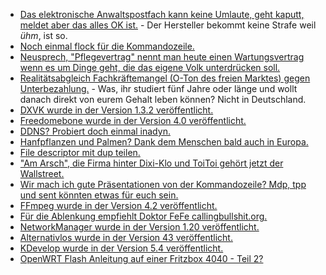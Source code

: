 * [Das elektronische Anwaltspostfach kann keine Umlaute, geht kaputt, meldet aber das alles OK ist.](https://blog.fefe.de/?ts=a3b93a4c) - Der Hersteller bekommt keine Strafe weil *ühm*, ist so.
* [Noch einmal flock für die Kommandozeile.](https://utcc.utoronto.ca/~cks/space/blog/linux/FlockUsageNotes)
* [Neusprech, "Pflegevertrag" nennt man heute einen Wartungsvertrag wenn es um Dinge geht, die das eigene Volk unterdrücken soll.](https://www.heise.de/newsticker/meldung/Staatstrojaner-Posse-LKA-Berlin-kauft-vergeblich-teure-FinFisher-Spaehtechnik-4488768.html)
* [Realitätsabgleich Fachkräftemangel (O-Ton des freien Marktes) gegen Unterbezahlung.](https://tuxproject.de/blog/2019/08/fachkraeftebezahlungsmangel-2/) - Was, ihr studiert fünf Jahre oder länge und wollt danach direkt von eurem Gehalt leben können? Nicht in Deutschland.
* [DXVK wurde in der Version 1.3.2 veröffentlicht.](https://www.phoronix.com/scan.php?page=news_item&px=DXVK-1.3.2-Released)
* [Freedomebone wurde in der Version 4.0 veröffentlicht.](https://blog.freedombone.net/freedombone-version-4-0)
* [DDNS? Probiert doch einmal inadyn.](https://troglobit.com/projects/inadyn/)
* [Hanfpflanzen und Palmen? Dank dem Menschen bald auch in Europa.](https://www.sonnenseite.com/de/umwelt/palmen-in-mitteleuropa-als-folge-des-klimawandels.html)
* [File descriptor mit dup teilen.](https://utcc.utoronto.ca/~cks/space/blog/unix/DupAndSharedFileDescriptors)
* ["Am Arsch", die Firma hinter Dixi-Klo und ToiToi gehört jetzt der Wallstreet.](https://blog.fefe.de/?ts=a3b78834)
* [Wir mach ich gute Präsentationen von der Kommandozeile? Mdp, tpp und sent könnten etwas für euch sein.](https://opensource.com/article/19/8/command-line-presentation-tools)
* [FFmpeg wurde in der Version 4.2 veröffentlicht.](https://www.pro-linux.de/news/1/27324/ffmpeg-42-ada-ver%C3%B6ffentlicht.html)
* [Für die Ablenkung empfiehlt Doktor FeFe callingbullshit.org.](https://blog.fefe.de/?ts=a3b4e93f)
* [NetworkManager wurde in der Version 1.20 veröffentlicht.](https://www.phoronix.com/scan.php?page=news_item&px=NetworkManager-1.20-Released)
* [Alternativlos wurde in der Version 43 veröffentlicht.](https://blog.fefe.de/?ts=a3b4714e)
* [KDevelop wurde in der Version 5.4 veröffentlicht.](https://www.pro-linux.de/news/1/27328/kdevelop-54-freigegeben.html)
* [OpenWRT Flash Anleitung auf einer Fritzbox 4040 - Teil 2?](https://www.kuketz-blog.de/flash-openwrt-auf-fritzbox-4040-openwrt-teil2/)
